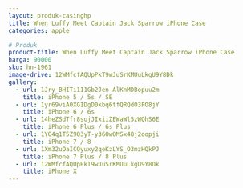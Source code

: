```yaml
---
layout: produk-casinghp
title: When Luffy Meet Captain Jack Sparrow iPhone Case
categories: apple

# Produk
product-title: When Luffy Meet Captain Jack Sparrow iPhone Case
harga: 90000
sku: hn-1961
image-drive: 12WMfcfAQUpPkT9wJuSrKMUuLkgU9Y8Dk
gallery:
  - url: 1Jry_BHITi111Gb2Jen-AlKnMDBopuu2m
    title: iPhone 5 / 5s / SE
  - url: 1yr69viA0XGIDgD0kbq6tfQRQdO3FO8jY
    title: iPhone 6 / 6s
  - url: 14heZSdTfr8sojJIxiiZEWaWl5zWQhS6E
    title: iPhone 6 Plus / 6s Plus
  - url: 1YG4q1T5Z9Q3yT-y36OwOMSx48j2oopji
    title: iPhone 7 / 8
  - url: 1Xm32uOaICQyuxy2qeKzLYS_O3mzHQkPJ
    title: iPhone 7 Plus / 8 Plus
  - url: 12WMfcfAQUpPkT9wJuSrKMUuLkgU9Y8Dk
    title: iPhone X
---
```

